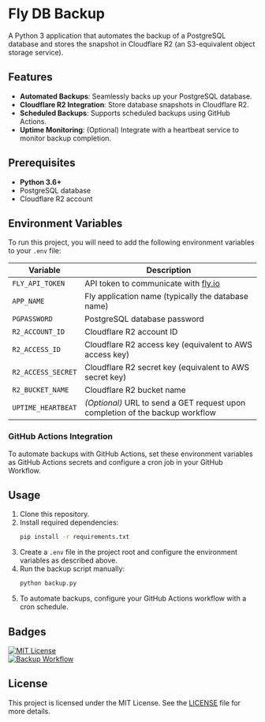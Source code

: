 # Fly DB Backup

A Python 3 application that automates the backup of a PostgreSQL database and stores the snapshot in Cloudflare R2 (an S3-equivalent object storage service).


## Features

- **Automated Backups**: Seamlessly backs up your PostgreSQL database.
- **Cloudflare R2 Integration**: Store database snapshots in Cloudflare R2.
- **Scheduled Backups**: Supports scheduled backups using GitHub Actions.
- **Uptime Monitoring**: (Optional) Integrate with a heartbeat service to monitor backup completion.

## Prerequisites

- **Python 3.6+**
- PostgreSQL database
- Cloudflare R2 account

## Environment Variables

To run this project, you will need to add the following environment variables to your `.env` file:

| Variable             | Description                                            |
|----------------------|--------------------------------------------------------|
| `FLY_API_TOKEN`       | API token to communicate with [fly.io](https://fly.io) |
| `APP_NAME`           | Fly application name (typically the database name)     |
| `PGPASSWORD`         | PostgreSQL database password                           |
| `R2_ACCOUNT_ID`      | Cloudflare R2 account ID                               |
| `R2_ACCESS_ID`       | Cloudflare R2 access key (equivalent to AWS access key)|
| `R2_ACCESS_SECRET`   | Cloudflare R2 secret key (equivalent to AWS secret key)|
| `R2_BUCKET_NAME`     | Cloudflare R2 bucket name                              |
| `UPTIME_HEARTBEAT`   | *(Optional)* URL to send a GET request upon completion of the backup workflow |

### GitHub Actions Integration

To automate backups with GitHub Actions, set these environment variables as GitHub Actions secrets and configure a cron job in your GitHub Workflow.

## Usage

1. Clone this repository.
2. Install required dependencies:
    ```bash
    pip install -r requirements.txt
    ```
3. Create a `.env` file in the project root and configure the environment variables as described above.
4. Run the backup script manually:
    ```bash
    python backup.py
    ```
5. To automate backups, configure your GitHub Actions workflow with a cron schedule.

## Badges

[![MIT License](https://img.shields.io/badge/License-MIT-green.svg)](https://choosealicense.com/licenses/mit/)  
[![Backup Workflow](https://github.com/shubham399/fly_db_backup/actions/workflows/backup.yml/badge.svg)](https://github.com/shubham399/fly_db_backup/actions/workflows/backup.yml)

## License

This project is licensed under the MIT License. See the [LICENSE](LICENSE) file for more details.
